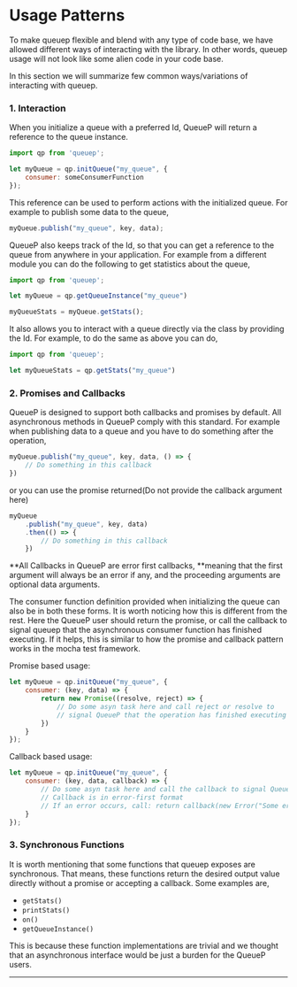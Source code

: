# Usage Patterns

To make queuep flexible and blend with any type of code base, we have allowed different ways of interacting with the library. In other words, queuep usage will not look like some alien code in your code base.

In this section we will summarize few common ways/variations of interacting with queuep.

### 1. Interaction

When you initialize a queue with a preferred Id, QueueP will return a reference to the queue instance.

```js
import qp from 'queuep';

let myQueue = qp.initQueue("my_queue", {
    consumer: someConsumerFunction
});
```

This reference can be used to perform actions with the initialized queue. For example to publish some data to the queue,

```js
myQueue.publish("my_queue", key, data);
```

QueueP also keeps track of the Id, so that you can get a reference to the queue from anywhere in your application. For example from a different module you can do the following to get statistics about the queue,

```js
import qp from 'queuep';

let myQueue = qp.getQueueInstance("my_queue")

myQueueStats = myQueue.getStats();
```

It also allows you to interact with a queue directly via the class by providing the Id. For example, to do the same as above you can do,

```js
import qp from 'queuep';

let myQueueStats = qp.getStats("my_queue")
```

### 2. Promises and Callbacks

QueueP is designed to support both callbacks and promises by default. All asynchronous methods in QueueP comply with this standard. For example when publishing data to a queue and you have to do something after the operation,

```js
myQueue.publish("my_queue", key, data, () => {
    // Do something in this callback 
})
```

or you can use the promise returned\(Do not provide the callback argument here\)

```js
myQueue
    .publish("my_queue", key, data)
    .then(() => {
        // Do something in this callback 
    })
```

**All Callbacks in QueueP are error first callbacks, **meaning that the first argument will always be an error if any, and the proceeding arguments are optional data arguments.

The consumer function definition provided when initializing the queue can also be in both these forms. It is worth noticing how this is different from the rest. Here the QueueP user should return the promise, or call the callback to signal queuep that the asynchronous consumer function has finished executing. If it helps, this is similar to how the promise and callback pattern works in the mocha test framework.

Promise based usage:

```js
let myQueue = qp.initQueue("my_queue", {
    consumer: (key, data) => {
        return new Promise((resolve, reject) => {
            // Do some asyn task here and call reject or resolve to 
            // signal QueueP that the operation has finished executing
        })
    }
});
```

Callback based usage:

```js
let myQueue = qp.initQueue("my_queue", {
    consumer: (key, data, callback) => {
        // Do some asyn task here and call the callback to signal QueueP
        // Callback is in error-first format
        // If an error occurs, call: return callback(new Error("Some error"));, else call: return callback();
    }
});
```

### 3. Synchronous Functions

It is worth mentioning that some functions that queuep exposes are synchronous. That means, these functions return the desired output value directly without a promise or accepting a callback. Some examples are,

* `getStats()`
* `printStats()`
* `on()`
* `getQueueInstance()`

This is because these function implementations are trivial and we thought that an asynchronous interface would be just a burden for the QueueP users.

---



